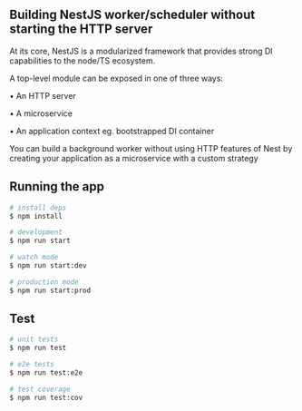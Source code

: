 ## Building NestJS worker/scheduler without starting the HTTP server

At its core, NestJS is a modularized framework that provides strong DI capabilities to the node/TS ecosystem.

A top-level module can be exposed in one of three ways:

• An HTTP server

• A microservice

• An application context eg. bootstrapped DI container

You can build a background worker without using HTTP features of Nest by creating your application as a microservice with a custom strategy

## Running the app

```bash
# install deps
$ npm install

# development
$ npm run start

# watch mode
$ npm run start:dev

# production mode
$ npm run start:prod
```

## Test

```bash
# unit tests
$ npm run test

# e2e tests
$ npm run test:e2e

# test coverage
$ npm run test:cov
```
